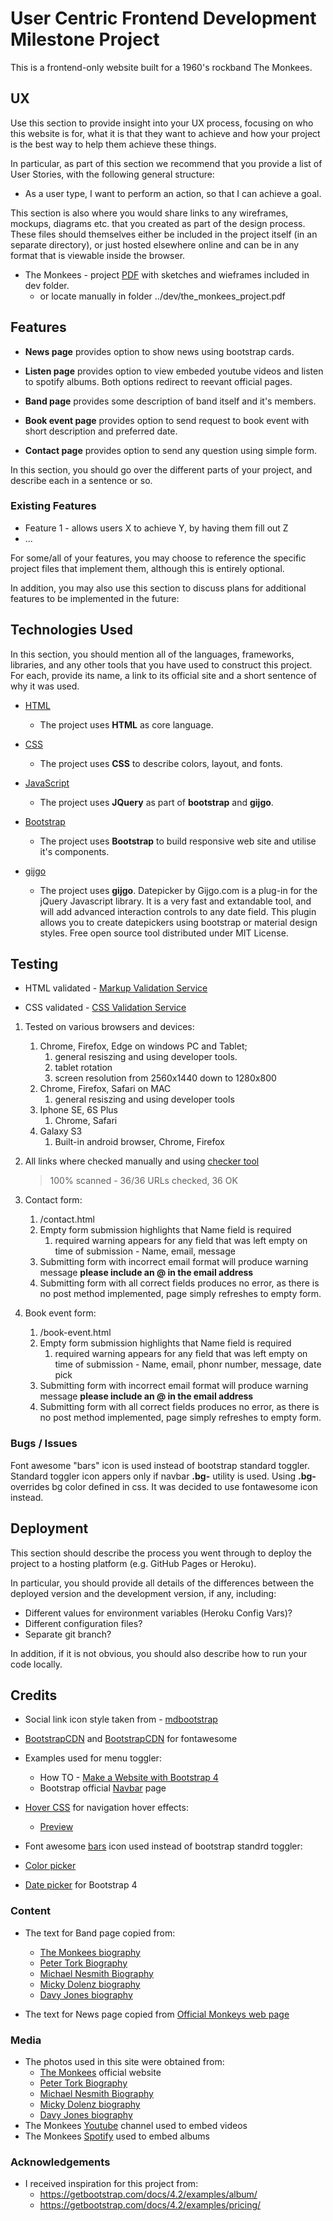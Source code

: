 # User Centric Frontend Development Milestone Project  

This is a frontend-only website built for a 1960's rockband The Monkees.
 
## UX
 
Use this section to provide insight into your UX process, focusing on who this website is for, what it is that they want to achieve and how your project is the best way to help them achieve these things.

In particular, as part of this section we recommend that you provide a list of User Stories, with the following general structure:
- As a user type, I want to perform an action, so that I can achieve a goal.

This section is also where you would share links to any wireframes, mockups, diagrams etc. that you created as part of the design process. These files should themselves either be included in the project itself (in an separate directory), or just hosted elsewhere online and can be in any format that is viewable inside the browser.


- The Monkees - project [PDF](../dev/the_monkees_project.pdf) with sketches and wieframes included in dev folder.
    - or locate manually in folder ../dev/the_monkees_project.pdf

## Features

- **News page** provides option to show news using bootstrap cards.

- **Listen page** provides option to view embeded youtube videos and listen to spotify albums. Both options redirect to reevant official pages.

- **Band page** provides some description of band itself and it's members.

- **Book event page** provides option to send request to book event with short description and preferred date.

- **Contact page** provides option to send any question using simple form.

In this section, you should go over the different parts of your project, and describe each in a sentence or so.
 
### Existing Features
- Feature 1 - allows users X to achieve Y, by having them fill out Z
- ...

For some/all of your features, you may choose to reference the specific project files that implement them, although this is entirely optional.

In addition, you may also use this section to discuss plans for additional features to be implemented in the future:

## Technologies Used

In this section, you should mention all of the languages, frameworks, libraries, and any other tools that you have used to construct this project. For each, provide its name, a link to its official site and a short sentence of why it was used.

- [HTML](https://w3c.github.io/html/)
    - The project uses **HTML** as core language.

- [CSS](https://www.w3.org/Style/CSS/Overview.en.html)
    - The project uses **CSS** to describe colors, layout, and fonts.

- [JavaScript](https://www.javascript.com/)
    - The project uses **JQuery** as part of **bootstrap** and **gijgo**.

- [Bootstrap](https://getbootstrap.com/)
    - The project uses **Bootstrap** to build responsive web site and utilise it's components.

- [gijgo](https://gijgo.com/)
    - The project uses **gijgo**. Datepicker by Gijgo.com is a plug-in for the jQuery Javascript library. It is a very fast and extandable tool, and will add advanced interaction controls to any date field. This plugin allows you to create datepickers using bootstrap or material design styles. Free open source tool distributed under MIT License.


## Testing

- HTML validated - [Markup Validation Service](https://validator.w3.org/)

- CSS validated - [CSS Validation Service](https://jigsaw.w3.org/css-validator/)

1. Tested on various browsers and devices:
    1. Chrome, Firefox, Edge on windows PC and Tablet;
        1. general resiszing and using developer tools.
        2. tablet rotation
        3. screen resolution from 2560x1440 down to 1280x800
    2. Chrome, Firefox, Safari on MAC
        1. general resiszing and using developer tools
    3. Iphone SE, 6S Plus
        1. Chrome, Safari
    4. Galaxy S3
        1. Built-in android browser, Chrome, Firefox

2. All links where checked manually and using [checker tool](https://www.deadlinkchecker.com/website-dead-link-checker.asp)
    > 100% scanned - 36/36 URLs checked, 36 OK


3. Contact form:
    1. /contact.html
    2. Empty form submission highlights that Name field is required
        1. required warning appears for any field that was left empty on time of submission - Name, email, message
    3. Submitting form with incorrect email format will produce warning message **please include an @ in the email address**
    4. Submitting form with all correct fields produces no error, as there is no post method implemented, page simply refreshes to empty form.

4. Book event form:
    1. /book-event.html
    2. Empty form submission highlights that Name field is required
        1. required warning appears for any field that was left empty on time of submission - Name, email, phonr number, message, date pick
    3. Submitting form with incorrect email format will produce warning message **please include an @ in the email address**
    4. Submitting form with all correct fields produces no error, as there is no post method implemented, page simply refreshes to empty form.

### Bugs / Issues

Font awesome "bars" icon is used instead of bootstrap standard toggler. Standard toggler icon appers only if navbar **.bg-** utility is used. Using **.bg-** overrides bg color defined in css. It was decided to use fontawesome icon instead.

## Deployment

This section should describe the process you went through to deploy the project to a hosting platform (e.g. GitHub Pages or Heroku).

In particular, you should provide all details of the differences between the deployed version and the development version, if any, including:
- Different values for environment variables (Heroku Config Vars)?
- Different configuration files?
- Separate git branch?

In addition, if it is not obvious, you should also describe how to run your code locally.


## Credits

- Social link icon style taken from - [mdbootstrap](https://mdbootstrap.com/docs/jquery/components/buttons-social/)

- [BootstrapCDN](https://www.bootstrapcdn.com/) and [BootstrapCDN](https://www.bootstrapcdn.com/fontawesome/) for fontawesome

- Examples used for menu toggler:
    - How TO - [Make a Website with Bootstrap 4](https://www.w3schools.com/howto/howto_website_bootstrap4.asp)
    - Bootstrap official [Navbar](https://getbootstrap.com/docs/4.1/components/navbar/) page

- [Hover CSS](https://github.com/IanLunn/Hover) for navigation hover effects:
    - [Preview](http://ianlunn.github.io/Hover/)


- Font awesome [bars](https://fontawesome.com/icons/bars?style=solid) icon used instead of bootstrap standrd toggler: 

- [Color picker](https://htmlcolorcodes.com/color-picker/)

- [Date picker](https://gijgo.com/datepicker/example/bootstrap-4) for Bootstrap 4

### Content

- The text for Band page copied from:
    - [The Monkees biography](https://www.biography.com/people/groups/the-monkees)
    - [Peter Tork Biography](https://www.biography.com/people/peter-tork-20758183)
    - [Michael Nesmith Biography](https://www.biography.com/people/michael-nesmith-20757957)
    - [Micky Dolenz biography](https://www.biography.com/people/micky-dolenz-16730294)
    - [Davy Jones biography](https://www.biography.com/people/davy-jones-377858)
 
- The text for News page copied from [Official Monkeys web page](https://www.monkees.com/news)



### Media
- The photos used in this site were obtained from:
    - [The Monkees](https://www.monkees.com/) official website
    - [Peter Tork Biography](https://www.biography.com/people/peter-tork-20758183)
    - [Michael Nesmith Biography](https://www.biography.com/people/michael-nesmith-20757957)
    - [Micky Dolenz biography](https://www.biography.com/people/micky-dolenz-16730294)
    - [Davy Jones biography](https://www.biography.com/people/davy-jones-377858)
- The Monkees [Youtube](https://www.youtube.com/channel/UCv1oY0OLtsEySHeP1TkYNqA) channel used to embed videos
- The Monkees [Spotify](https://open.spotify.com/artist/320EPCSEezHt1rtbfwH6Ck) used to embed albums
  

### Acknowledgements

- I received inspiration for this project from:
    - https://getbootstrap.com/docs/4.2/examples/album/
    - https://getbootstrap.com/docs/4.2/examples/pricing/
